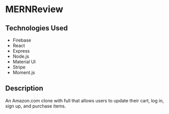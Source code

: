 # MERNReview

## Technologies Used

- Firebase
- React
- Express
- Node.js
- Material UI
- Stripe
- Moment.js

## Description

An Amazon.com clone with full that allows users to update their cart, log in, sign up, and purchase items.